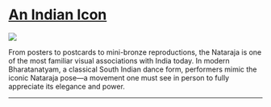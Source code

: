 # [An Indian Icon](http://artsmia.github.io/griot/#/stories/565)

![](http://cdn.dx.artsmia.org/thumbs/tn_2014_TDX_MIAArtStories_076.jpg)

From posters to postcards to mini-bronze reproductions, the Nataraja is one of the most familiar visual associations with India today. In modern Bharatanatyam, a classical South Indian dance form, performers mimic the iconic Nataraja pose—a movement one must see in person to fully appreciate its elegance and power.

---

